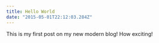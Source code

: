 ```yaml
---
title: Hello World
date: "2015-05-01T22:12:03.284Z"
---
```


This is my first post on my new modern blog! How exciting!




